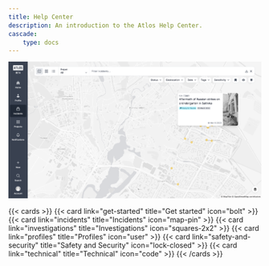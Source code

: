 ```yaml
---
title: Help Center
description: An introduction to the Atlos Help Center. 
cascade: 
    type: docs
---
```

![The Atlos map.](map.png)

{{< cards >}} 
{{< card link="get-started" title="Get started" icon="bolt" >}} 
{{< card link="incidents" title="Incidents" icon="map-pin" >}} 
{{< card link="investigations" title="Investigations" icon="squares-2x2" >}} 
{{< card link="profiles" title="Profiles" icon="user" >}} 
{{< card link="safety-and-security" title="Safety and Security" icon="lock-closed" >}} 
{{< card link="technical" title="Technical" icon="code" >}} 
{{< /cards >}}